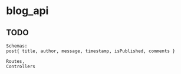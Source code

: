 # blog_api

## TODO ##

    Schemas: 
    post{ title, author, message, timestamp, isPublished, comments }

    Routes,
    Controllers


